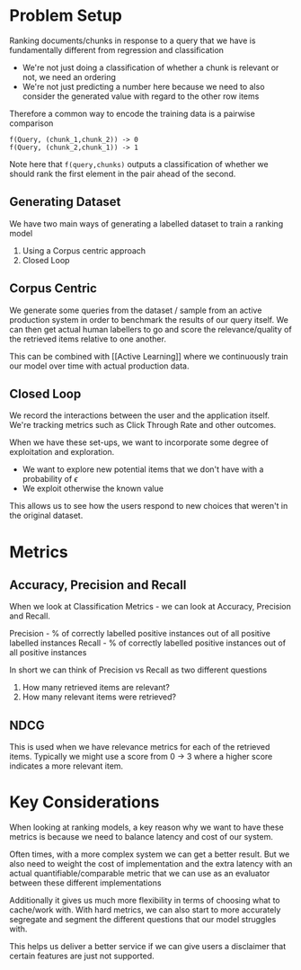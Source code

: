 # Problem Setup

Ranking documents/chunks in response to a query that we have is fundamentally different from regression and classification

- We're not just doing a classification of whether a chunk is relevant or not, we need an ordering
- We're not just predicting a number here because we need to also consider the generated value with regard to the other row items

Therefore a common way to encode the training data is a pairwise comparison

```
f(Query, (chunk_1,chunk_2)) -> 0
f(Query, (chunk_2,chunk_1)) -> 1 
```

Note here that `f(query,chunks)` outputs a classification of whether we should rank the first element in the pair ahead of the second.

## Generating Dataset

We have two main ways of generating a labelled dataset to train a ranking model

1. Using a Corpus centric approach
2. Closed Loop

## Corpus Centric

We generate some queries from the dataset / sample from an active production system in order to benchmark the results of our query itself. We can then get actual human labellers to go and score the relevance/quality of the retrieved items relative to one another.

This can be combined with [[Active Learning]] where we continuously train our model over time with actual production data.

## Closed Loop

We record the interactions between the user and the application itself. We're tracking metrics such as Click Through Rate and other outcomes.

When we have these set-ups, we want to incorporate some degree of exploitation and exploration.
- We want to explore new potential items that we don't have with a probability of $\epsilon$ 
- We exploit otherwise the known value

This allows us to see how the users respond to new choices that weren't in the original dataset.

# Metrics

## Accuracy, Precision and Recall

When we look at Classification Metrics - we can look at Accuracy, Precision and Recall. 

Precision - % of correctly labelled positive instances out of all positive labelled instances
Recall - % of correctly labelled positive instances out of all positive instances

In short we can think of Precision vs Recall as two different questions

1. How many retrieved items are relevant?
2. How many relevant items were retrieved?

## NDCG

This is used when we have relevance metrics for each of the retrieved items. Typically we might use a score from 0 -> 3 where a higher score indicates a more relevant item.



# Key Considerations

When looking at ranking models, a key reason why we want to have these metrics is because we need to balance latency and cost of our system.

Often times, with a more complex system we can get a better result. But we also need to weight the cost of implementation and the extra latency with an actual quantifiable/comparable metric that we can use as an evaluator between these different implementations

Additionally it gives us much more flexibility in terms of choosing what to cache/work with. With hard metrics, we can also start to more accurately segregate and segment the different questions that our model struggles with.

This helps us deliver a better service if we can give users a disclaimer that certain features are just not supported.
